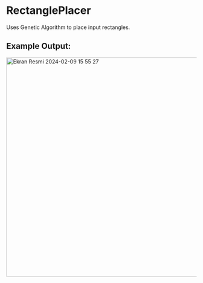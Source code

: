 # RectanglePlacer
Uses Genetic Algorithm to place input rectangles.

## Example Output:
<img width="581" alt="Ekran Resmi 2024-02-09 15 55 27" src="https://github.com/bnrdelk/RectanglePlacer/assets/126319075/35aac6f3-6361-4deb-961f-01ef919c2637">
